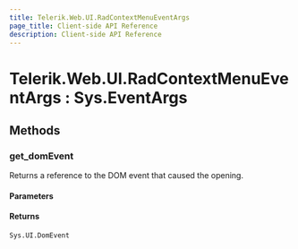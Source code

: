 ```yaml
---
title: Telerik.Web.UI.RadContextMenuEventArgs
page_title: Client-side API Reference
description: Client-side API Reference
---
```


# Telerik.Web.UI.RadContextMenuEventArgs : Sys.EventArgs 

## Methods 

###  get_domEvent

Returns a reference to the DOM event that caused the opening.

#### Parameters

#### Returns

`Sys.UI.DomEvent`